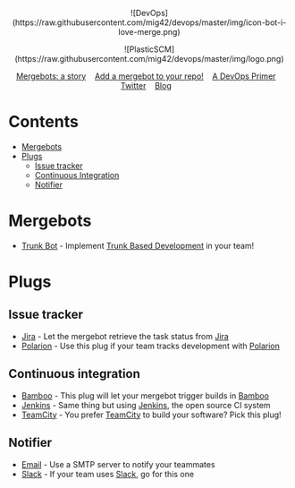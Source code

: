 <p align="center">
  ![DevOps](https://raw.githubusercontent.com/mig42/devops/master/img/icon-bot-i-love-merge.png)
</p>
<p align="center">
  ![PlasticSCM](https://raw.githubusercontent.com/mig42/devops/master/img/logo.png)
</p>

<p align="center">
    <a href="http://blog.plasticscm.com/2018/09/mergebot-story-of-our-devops-initiative.html">Mergebots: a story</a>&nbsp;&nbsp;&nbsp;
    <a href="http://blog.plasticscm.com/2018/09/add-mergebot-to-your-repo.html">Add a mergebot to your repo!</a>&nbsp;&nbsp;&nbsp;
    <a href="http://blog.plasticscm.com/2018/03/plasticscm-devops-primer.html">A DevOps Primer</a>&nbsp;&nbsp;&nbsp;
    <a href="https://twitter.com/plasticscm">Twitter</a>&nbsp;&nbsp;&nbsp;
    <a href="http://blog.plasticscm.com">Blog</a>&nbsp;&nbsp;&nbsp;
</p>

# Contents
- [Mergebots](#mergebots)
- [Plugs](#plugs)
    - [Issue tracker](#issue-tracker)
    - [Continuous Integration](#continuous-integration)
    - [Notifier](#notifier)

# Mergebots
- [Trunk Bot](https://github.com/PlasticSCM/trunk-mergebot) - Implement [Trunk Based Development](https://trunkbaseddevelopment.com/) in your team!

# Plugs

## Issue tracker

- [Jira](https://github.com/mig42/jiraplug) - Let the mergebot retrieve the task status from [Jira](https://www.atlassian.com/software/jira)
- [Polarion](https://github.com/mig42/polarionplug) - Use this plug if your team tracks development with [Polarion](https://polarion.plm.automation.siemens.com/)

## Continuous integration

- [Bamboo](https://github.com/mig42/bambooplug) - This plug will let your mergebot trigger builds in [Bamboo](https://www.atlassian.com/software/bamboo)
- [Jenkins](https://github.com/mig42/jenkinsplug) - Same thing but using [Jenkins](https://jenkins.io/), the open source CI system
- [TeamCity](https://github.com/mig42/teamcityplug) - You prefer [TeamCity](https://www.jetbrains.com/teamcity/) to build your software? Pick this plug!

## Notifier

- [Email](https://github.com/mig42/emailplug) - Use a SMTP server to notify your teammates
- [Slack](https://github.com/mig42/slackplug) - If your team uses [Slack](https://www.slack.com/), go for this one
